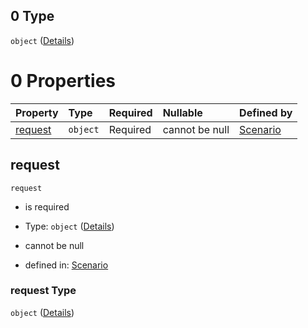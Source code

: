 ## 0 Type

`object` ([Details](schema-defs-requestaction.md))

# 0 Properties

| Property            | Type     | Required | Nullable       | Defined by                                                                                                                   |
| :------------------ | :------- | :------- | :------------- | :--------------------------------------------------------------------------------------------------------------------------- |
| [request](#request) | `object` | Required | cannot be null | [Scenario](schema-defs-requestaction-properties-request.md "/schemas/requestAction#/$defs/requestAction/properties/request") |

## request



`request`

*   is required

*   Type: `object` ([Details](schema-defs-requestaction-properties-request.md))

*   cannot be null

*   defined in: [Scenario](schema-defs-requestaction-properties-request.md "/schemas/requestAction#/$defs/requestAction/properties/request")

### request Type

`object` ([Details](schema-defs-requestaction-properties-request.md))
